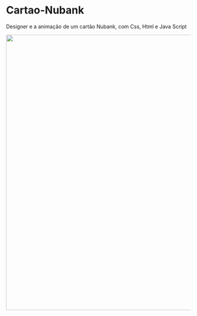 # Cartao-Nubank
Designer e a animação  de um cartão Nubank, com  Css, Html e Java Script

<div align="center">
<img src="https://user-images.githubusercontent.com/90457607/153780909-be61f9d3-bd8b-4547-8a1c-25ac3c6dbfcb.gif" width="750">
</div>
